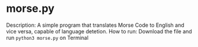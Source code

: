 # morse.py
Description: A simple program that translates Morse Code to English and vice versa, capable of language detetion.
How to run: Download the file and run `python3 morse.py` on Terminal

